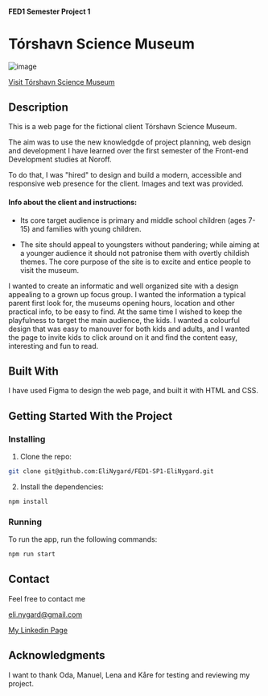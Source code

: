 #### FED1 Semester Project 1
# Tórshavn Science Museum

![image](https://i.ibb.co/KzVC9jf/Skjermbilde-2024-05-29-092411.png)

[Visit Tórshavn Science Museum](https://elinygard.github.io/FED1-SP1-EliNygard/)

## Description
This is a web page for the fictional client Tórshavn Science Museum. 

The aim was to use the new knowledgde of project planning, web design and development I have learned over the first semester of the Front-end Development studies at Noroff.

To do that, I was "hired" to design and build a modern, accessible and responsive web presence for the client. Images and text was provided. 

#### Info about the client and instructions:
- Its core target audience is primary and middle school children (ages 7-15) and families with young children.

- The site should appeal to youngsters without pandering; while aiming at a younger audience it should not patronise them with overtly childish themes. The core purpose of the site is to excite and entice people to visit the museum.


I wanted to create an informatic and well organized site with a design appealing to a grown up focus group. I wanted the information a typical parent first look for, the museums opening hours, location and other practical info, to be easy to find. At the same time I wished to keep the playfulness to target the main audience, the kids. I wanted a colourful design that was easy to manouver for both kids and adults, and I wanted the page to invite kids to click around on it and find the content easy, interesting and fun to read.   


## Built With
I have used Figma to design the web page, and built it with HTML and CSS.


## Getting Started With the Project

### Installing

1. Clone the repo:

```bash
git clone git@github.com:EliNygard/FED1-SP1-EliNygard.git
```

2. Install the dependencies:

```
npm install
```

### Running

To run the app, run the following commands:

```bash
npm run start
```

## Contact
Feel free to contact me

eli.nygard@gmail.com

[My Linkedin Page](https://www.linkedin.com/in/eli-nyg%C3%A5rd/)

## Acknowledgments
I want to thank Oda, Manuel, Lena and Kåre for testing and reviewing my project.

